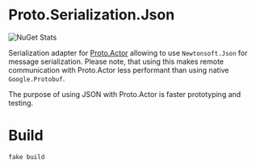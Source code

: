 # Proto.Serialization.Json

![NuGet Stats](https://img.shields.io/nuget/v/Proto.Serialization.Json.svg)

Serialization adapter for [Proto.Actor](http://proto.actor/) allowing to use `Newtonsoft.Json` for message serialization.
Please note, that using this makes remote communication with Proto.Actor less performant than using native `Google.Protobuf`.

The purpose of using JSON with Proto.Actor is faster prototyping and testing.

# Build

```shell
fake build
```
